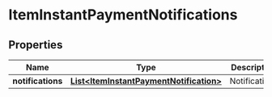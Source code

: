 
# ItemInstantPaymentNotifications

## Properties
Name | Type | Description | Notes
------------ | ------------- | ------------- | -------------
**notifications** | [**List&lt;ItemInstantPaymentNotification&gt;**](ItemInstantPaymentNotification.md) | Notifications |  [optional]



